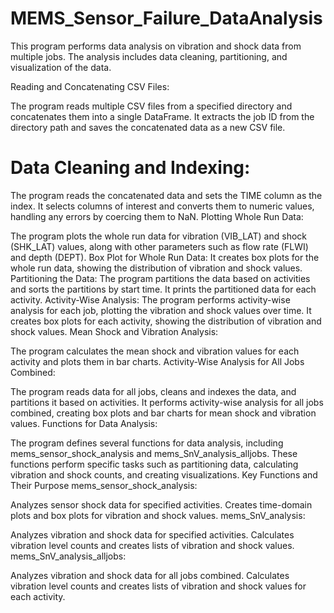 # MEMS_Sensor_Failure_DataAnalysis
This program performs data analysis on vibration and shock data from multiple jobs. The analysis includes data cleaning, partitioning, and visualization of the data. 

Reading and Concatenating CSV Files:

The program reads multiple CSV files from a specified directory and concatenates them into a single DataFrame.
It extracts the job ID from the directory path and saves the concatenated data as a new CSV file.
# Data Cleaning and Indexing:

The program reads the concatenated data and sets the TIME column as the index.
It selects columns of interest and converts them to numeric values, handling any errors by coercing them to NaN.
Plotting Whole Run Data:

The program plots the whole run data for vibration (VIB_LAT) and shock (SHK_LAT) values, along with other parameters such as flow rate (FLWI) and depth (DEPT).
Box Plot for Whole Run Data:
It creates box plots for the whole run data, showing the distribution of vibration and shock values.
Partitioning the Data:
The program partitions the data based on activities and sorts the partitions by start time.
It prints the partitioned data for each activity.
Activity-Wise Analysis:
The program performs activity-wise analysis for each job, plotting the vibration and shock values over time.
It creates box plots for each activity, showing the distribution of vibration and shock values.
Mean Shock and Vibration Analysis:

The program calculates the mean shock and vibration values for each activity and plots them in bar charts.
Activity-Wise Analysis for All Jobs Combined:

The program reads data for all jobs, cleans and indexes the data, and partitions it based on activities.
It performs activity-wise analysis for all jobs combined, creating box plots and bar charts for mean shock and vibration values.
Functions for Data Analysis:

The program defines several functions for data analysis, including mems_sensor_shock_analysis and mems_SnV_analysis_alljobs.
These functions perform specific tasks such as partitioning data, calculating vibration and shock counts, and creating visualizations.
Key Functions and Their Purpose
mems_sensor_shock_analysis:

Analyzes sensor shock data for specified activities.
Creates time-domain plots and box plots for vibration and shock values.
mems_SnV_analysis:

Analyzes vibration and shock data for specified activities.
Calculates vibration level counts and creates lists of vibration and shock values.
mems_SnV_analysis_alljobs:

Analyzes vibration and shock data for all jobs combined.
Calculates vibration level counts and creates lists of vibration and shock values for each activity.
